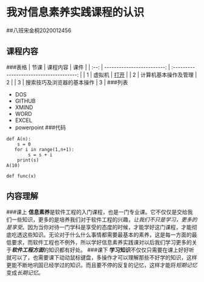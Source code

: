 # 我对信息素养实践课程的认识
##八班宋金桐2020012456
## 课程内容
###表格
| 节课 |                   课程内容 |                   课件                   |
| :--: | -------------------------: | :--------------------------------------: |
|  1   |                     虚拟机 | [打开](http://www.edu2act.cn/task/list/) |
|  2   |       计算机基本操作及管理 |                    2                     |
|  3   | 搜索技巧及浏览器的基本操作 |                    3                     |
###列表
- DOS
- GITHUB
- XMIND
- WORD
- EXCEL
- powerpoint
###代码
```
def A(n):
    s = 0
   for i in range(1,n+1):
        s = s + i
    print(s)
A(10)
```
`def func(x)`
## 内容理解
###课上
   **信息素养**是软件工程的入门课程，也是一门专业课。它不仅仅是交给我们一些知识，更多的是培养我们对于软件工程的兴趣，*让我们不只是学习，更多的是享受*。因为当你对待一门学科是享受的态度的时候，才能学好这门课程，才能彻底吃透这些知识。无论对于什么什么事情都需要最基本的素养，这是每一方面的最低要求，而软件工程也不例外，所以学好信息素养实践课对以后我们学习更多的关于***软件工程方面***的知识都有好处。
###课下
   **学习知识**不仅仅只需要在课上好好听就可以了，也需要课下动动鼠标键盘，多操作才可以理解那些不好学的知识，这样更能不断地巩固已经学过的知识。而且要不停的反复的记忆，这样才能将*短期记忆*变成*长期记忆*。